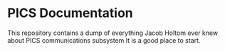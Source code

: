 # PICS Documentation
This repository contains a dump of everything Jacob Holtom ever knew about PICS communications subsystem
It is a good place to start.

